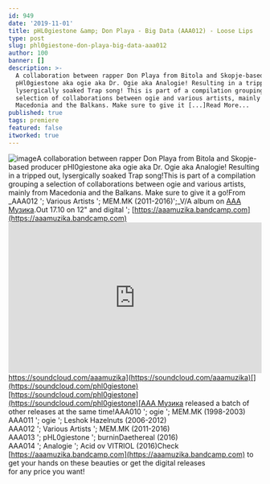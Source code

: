 ```yaml
---
id: 949
date: '2019-11-01'
title: pHL0giestone &amp; Don Playa - Big Data (AAA012) - Loose Lips
type: post
slug: phl0giestone-don-playa-big-data-aaa012
author: 100
banner: []
description: >-
  A collaboration between rapper Don Playa from Bitola and Skopje-based producer
  pHl0giestone aka ogie aka Dr. Ogie aka Analogie! Resulting in a tripped out,
  lysergically soaked Trap song! This is part of a compilation grouping a
  selection of collaborations between ogie and various artists, mainly from
  Macedonia and the Balkans. Make sure to give it [...]Read More...
published: true
tags: premiere
featured: false
itworked: true
---
```

![image](../undefined)A collaboration between rapper Don Playa from Bitola and Skopje-based producer pHl0giestone aka ogie aka Dr. Ogie aka Analogie! Resulting in a tripped out, lysergically soaked Trap song!This is part of a compilation grouping a selection of collaborations between ogie and various artists, mainly from Macedonia and the Balkans. Make sure to give it a go!From _AAA012 '; Various Artists '; MEM.MK (2011-2016)';_V/A album on [AAA Музика](https://aaamuzika.bandcamp.com).Out 17.10 on 12" and digital '; [](https://aaamuzika.bandcamp.com/)[https://aaamuzika.bandcamp.com](https://aaamuzika.bandcamp.com)<iframe width='100%' height='300' scrolling='no' frameborder='no' allow='autoplay' src='https://w.soundcloud.com/player/?url=https%3A//api.soundcloud.com/tracks/697129437&color=%23ff5500&auto_play=false&hide_related=false&show_comments=true&show_user=true&show_reposts=false&show_teaser=true'></iframe>[](https://soundcloud.com/aaamuzika)[https://soundcloud.com/aaamuzika](https://soundcloud.com/aaamuzika)[](https://soundcloud.com/phl0giestone)[https://soundcloud.com/phl0giestone](https://soundcloud.com/phl0giestone)[AAA Музика](https://aaamuzika.bandcamp.com) released a batch of other releases at the same time!AAA010 '; ogie '; MEM.MK (1998-2003)  
AAA011 '; ogie '; Leshok Hazelnuts (2006-2012)  
AAA012 '; Various Artists '; MEM.MK (2011-2016)  
AAA013 '; pHL0giestone '; burninDaethereal (2016)  
AAA014 '; Analogie '; Acid ov VITRIOL (2016)Check [](https://aaamuzika.bandcamp.com/)[https://aaamuzika.bandcamp.com](https://aaamuzika.bandcamp.com) to get your hands on these beauties or get the digital releases  
for any price you want!